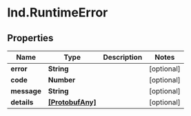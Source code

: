 # lnd.RuntimeError

## Properties

Name | Type | Description | Notes
------------ | ------------- | ------------- | -------------
**error** | **String** |  | [optional] 
**code** | **Number** |  | [optional] 
**message** | **String** |  | [optional] 
**details** | [**[ProtobufAny]**](ProtobufAny.md) |  | [optional] 


